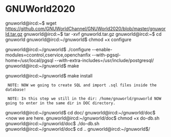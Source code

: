 
# GNUWorld2020

gnuworld@ircd:~$ wget https://github.com/GNUWorldChannel/GNUWorld2020/blob/master/gnuworld.tar.gz
gnuworld@ircd:~$ tar -xvf gnuworld.tar.gz
gnuworld@ircd:~$ cd gnuworld
gnuworld@ircd:~/gnuworld$ chmod +x configure 

gnuworld@ircd:~/gnuworld$ ./configure --enable-modules=ccontrol,cservice,openchanfix --with-pgsql-home=/usr/local/pgsql --with-extra-includes=/usr/include/postgresql/
gnuworld@ircd:~/gnuworld$ make

gnuworld@ircd:~/gnuworld$ make install
	 
	 NOTE: NOW we going to create SQL and import .sql files inside the database!

	 NOTE: In this step we still in the dir: /home/gnuworld/gnuworld NOW going to enter in the same dir in DOC directory.

gnuworld@ircd:~/gnuworld$ cd doc/
gnuworld@ircd:~/gnuworld/doc$ <now we are here.
gnuworld@ircd:~/gnuworld/doc$ chmod +x do-db.sh
gnuworld@ircd:~/gnuworld/doc$  ./do-db.sh
gnuworld@ircd:~/gnuworld/doc$ cd ..
gnuworld@ircd:~/gnuworld$/
